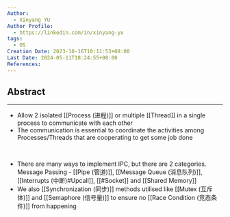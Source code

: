 ```yaml
---
Author:
  - Xinyang YU
Author Profile:
  - https://linkedin.com/in/xinyang-yu
tags:
  - OS
Creation Date: 2023-10-16T10:11:53+08:00
Last Date: 2024-05-11T18:24:55+08:00
References: 
---
```

## Abstract
---
- Allow 2 isolated [[Process (进程)]] or multiple [[Thread]] in a single process to communicate with each other 
- The communication is essential to coordinate the activities among Processes/Threads that are cooperating to get some job done
</br>

- There are many ways to implement IPC, but there are 2 categories. Message Passing - [[Pipe (管道)]], [[Message Queue (消息队列)]], [[Interrupts (中断)#Upcall]], [[#Socket]] and [[Shared Memory]]
- We also [[Synchronization (同步)]] methods utilised like [[Mutex (互斥体)]] and [[Semaphore (信号量)]] to ensure no [[Race Condition (竞态条件)]] from happening



